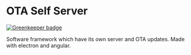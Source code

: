# OTA Self Server

[![Greenkeeper badge](https://badges.greenkeeper.io/ctrleffive/ota-self-server.svg)](https://greenkeeper.io/)

Software framework which have its own server and OTA updates. Made with electron and angular.
